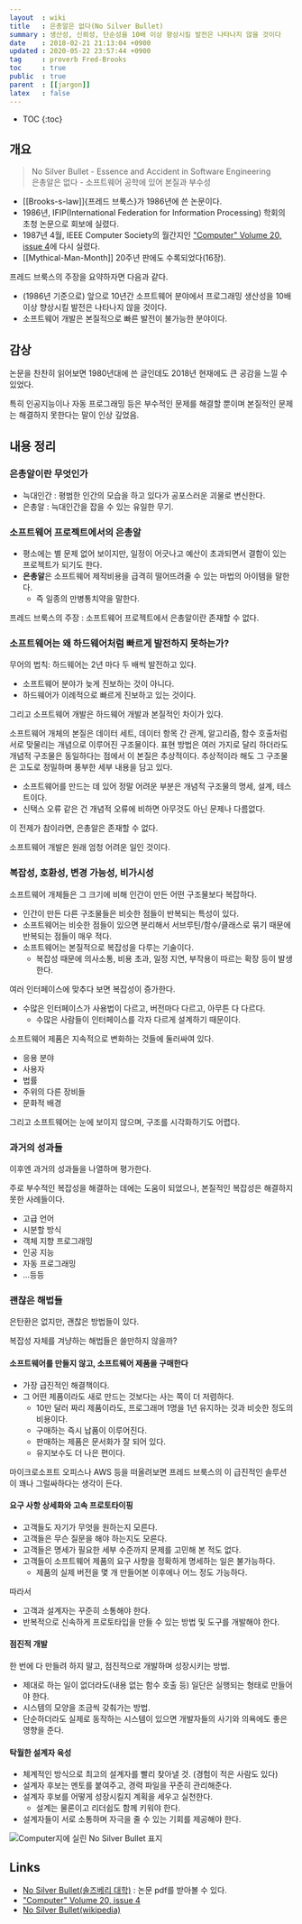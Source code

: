 ```yaml
---
layout  : wiki
title   : 은총알은 없다(No Silver Bullet)
summary : 생산성, 신뢰성, 단순성을 10배 이상 향상시킬 발전은 나타나지 않을 것이다
date    : 2018-02-21 21:13:04 +0900
updated : 2020-05-22 23:57:44 +0900
tag     : proverb Fred-Brooks
toc     : true
public  : true
parent  : [[jargon]]
latex   : false
---
```

* TOC
{:toc}

## 개요

> No Silver Bullet - Essence and Accident in Software Engineering  
> 은총알은 없다 - 소프트웨어 공학에 있어 본질과 부수성

* [[Brooks-s-law]]{프레드 브룩스}가 1986년에 쓴 논문이다.
* 1986년, IFIP(International Federation for Information Processing) 학회의 초청 논문으로 회보에 실렸다.
* 1987년 4월, IEEE Computer Society의 월간지인 ["Computer" Volume 20, issue 4](http://ieeexplore.ieee.org/document/1663532/ )에 다시 실렸다.
* [[Mythical-Man-Month]] 20주년 판에도 수록되었다(16장).


프레드 브룩스의 주장을 요약하자면 다음과 같다.

* (1986년 기준으로) 앞으로 10년간 소프트웨어 분야에서 프로그래밍 생산성을 10배 이상 향상시킬 발전은 나타나지 않을 것이다.
* 소프트웨어 개발은 본질적으로 빠른 발전이 불가능한 분야이다.

## 감상

논문을 찬찬히 읽어보면 1980년대에 쓴 글인데도 2018년 현재에도 큰 공감을 느낄 수 있었다.

특히 인공지능이나 자동 프로그래밍 등은 부수적인 문제를 해결할 뿐이며 본질적인 문제는 해결하지 못한다는 말이 인상 깊었음.


## 내용 정리

### 은총알이란 무엇인가

* 늑대인간 : 평범한 인간의 모습을 하고 있다가 공포스러운 괴물로 변신한다.
* 은총알 : 늑대인간을 잡을 수 있는 유일한 무기.

### 소프트웨어 프로젝트에서의 은총알

* 평소에는 별 문제 없어 보이지만, 일정이 어긋나고 예산이 초과되면서 결함이 있는 프로젝트가 되기도 한다.
* **은총알**은 소프트웨어 제작비용을 급격히 떨어뜨려줄 수 있는 마법의 아이템을 말한다.
    * 즉 일종의 만병통치약을 말한다.

프레드 브룩스의 주장 : 소프트웨어 프로젝트에서 은총알이란 존재할 수 없다.



### 소프트웨어는 왜 하드웨어처럼 빠르게 발전하지 못하는가?

무어의 법칙: 하드웨어는 2년 마다 두 배씩 발전하고 있다.

* 소프트웨어 분야가 늦게 진보하는 것이 아니다.
* 하드웨어가 이례적으로 빠르게 진보하고 있는 것이다.

그리고 소프트웨어 개발은 하드웨어 개발과 본질적인 차이가 있다.

>
소프트웨어 개체의 본질은 데이터 세트, 데이터 항목 간 관계, 알고리즘, 함수 호출처럼 서로 맞물리는 개념으로 이루어진 구조물이다.
표현 방법은 여러 가지로 달리 하더라도 개념적 구조물은 동일하다는 점에서 이 본질은 추상적이다.
추상적이라 해도 그 구조물은 고도로 정밀하며 풍부한 세부 내용을 담고 있다.

* 소프트웨어를 만드는 데 있어 정말 어려운 부분은 개념적 구조물의 명세, 설계, 테스트이다.
* 신택스 오류 같은 건 개념적 오류에 비하면 아무것도 아닌 문제나 다름없다.

이 전제가 참이라면, 은총알은 존재할 수 없다.

소프트웨어 개발은 원래 엄청 어려운 일인 것이다.

### 복잡성, 호환성, 변경 가능성, 비가시성

소프트웨어 개체들은 그 크기에 비해 인간이 만든 어떤 구조물보다 복잡하다.

* 인간이 만든 다른 구조물들은 비슷한 점들이 반복되는 특성이 있다.
* 소프트웨어는 비슷한 점들이 있으면 분리해서 서브루틴/함수/클래스로 묶기 때문에 반복되는 점들이 매우 적다.
* 소프트웨어는 본질적으로 복잡성을 다루는 기술이다.
    * 복잡성 때문에 의사소통, 비용 초과, 일정 지연, 부작용이 따르는 확장 등이 발생한다.

여러 인터페이스에 맞추다 보면 복잡성이 증가한다.

* 수많은 인터페이스가 사용법이 다르고, 버전마다 다르고, 아무튼 다 다르다.
    * 수많은 사람들이 인터페이스를 각자 다르게 설계하기 때문이다.

소프트웨어 제품은 지속적으로 변화하는 것들에 둘러싸여 있다.

* 응용 분야
* 사용자
* 법률
* 주위의 다른 장비들
* 문화적 배경

그리고 소프트웨어는 눈에 보이지 않으며, 구조를 시각화하기도 어렵다.

### 과거의 성과들

이후엔 과거의 성과들을 나열하며 평가한다.

주로 부수적인 복잡성을 해결하는 데에는 도움이 되었으나, 본질적인 복잡성은 해결하지 못한 사례들이다.

* 고급 언어
* 시분할 방식
* 객체 지향 프로그래밍
* 인공 지능
* 자동 프로그래밍
* ...등등


### 괜찮은 해법들

은탄환은 없지만, 괜찮은 방법들이 있다.

복잡성 자체를 겨냥하는 해법들은 쓸만하지 않을까?

#### 소프트웨어를 만들지 않고, 소프트웨어 제품을 구매한다

* 가장 급진적인 해결책이다.
* 그 어떤 제품이라도 새로 만드는 것보다는 사는 쪽이 더 저렴하다.
    * 10만 달러 짜리 제품이라도, 프로그래머 1명을 1년 유지하는 것과 비슷한 정도의 비용이다.
    * 구매하는 즉시 납품이 이루어진다.
    * 판매하는 제품은 문서화가 잘 되어 있다.
    * 유지보수도 더 나은 편이다.

마이크로소프트 오피스나 AWS 등을 떠올려보면 프레드 브룩스의 이 급진적인 솔루션이 꽤나 그럴싸하다는 생각이 든다.

#### 요구 사항 상세화와 고속 프로토타이핑

* 고객들도 자기가 무엇을 원하는지 모른다.
* 고객들은 무슨 질문을 해야 하는지도 모른다.
* 고객들은 명세가 필요한 세부 수준까지 문제를 고민해 본 적도 없다.
* 고객들이 소프트웨어 제품의 요구 사항을 정확하게 명세하는 일은 불가능하다.
    * 제품의 실제 버전을 몇 개 만들어본 이후에나 어느 정도 가능하다.

따라서

* 고객과 설계자는 꾸준히 소통해야 한다.
* 반복적으로 신속하게 프로토타입을 만들 수 있는 방법 및 도구를 개발해야 한다.

#### 점진적 개발

한 번에 다 만들려 하지 말고, 점진적으로 개발하며 성장시키는 방법.

* 제대로 하는 일이 없더라도(내용 없는 함수 호출 등) 일단은 실행되는 형태로 만들어야 한다.
* 시스템의 모양을 조금씩 갖춰가는 방법.
* 단순하더라도 실제로 동작하는 시스템이 있으면 개발자들의 사기와 의욕에도 좋은 영향을 준다.

#### 탁월한 설계자 육성

* 체계적인 방식으로 최고의 설계자를 빨리 찾아낼 것. (경험이 적은 사람도 있다)
* 설계자 후보는 멘토를 붙여주고, 경력 파일을 꾸준히 관리해준다.
* 설계자 후보를 어떻게 성장시킬지 계획을 세우고 실천한다.
    * 설계는 물론이고 리더쉽도 함께 키워야 한다.
* 설계자들이 서로 소통하며 자극을 줄 수 있는 기회를 제공해야 한다.

![Computer지에 실린 No Silver Bullet 표지]( /resource/wiki/No-Silver-Bullet/no-silver-bullet.jpg )

## Links

* [No Silver Bullet(솔즈베리 대학)](http://faculty.salisbury.edu/~xswang/Research/Papers/SERelated/no-silver-bullet.pdf) : 논문 pdf를 받아볼 수 있다.
* ["Computer" Volume 20, issue 4](http://ieeexplore.ieee.org/document/1663532/ )
* [No Silver Bullet(wikipedia)](https://en.wikipedia.org/wiki/No_Silver_Bullet)
